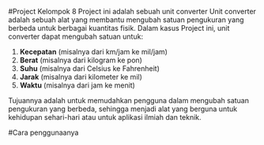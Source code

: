 #Project Kelompok 8
Project ini adalah sebuah unit converter
Unit converter adalah sebuah alat yang membantu mengubah satuan pengukuran yang berbeda untuk berbagai kuantitas fisik. Dalam kasus Project ini, unit converter dapat mengubah satuan untuk:

1. **Kecepatan** (misalnya dari km/jam ke mil/jam)
2. **Berat** (misalnya dari kilogram ke pon)
3. **Suhu** (misalnya dari Celsius ke Fahrenheit)
4. **Jarak** (misalnya dari kilometer ke mil)
5. **Waktu** (misalnya dari jam ke menit)

Tujuannya adalah untuk memudahkan pengguna dalam mengubah satuan pengukuran yang berbeda, sehingga menjadi alat yang berguna untuk kehidupan sehari-hari atau untuk aplikasi ilmiah dan teknik.

#Cara penggunaanya
